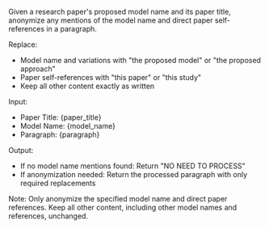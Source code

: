 Given a research paper's proposed model name and its paper title, anonymize any mentions of the model name and direct paper self-references in a paragraph.

Replace:
- Model name and variations with "the proposed model" or "the proposed approach"
- Paper self-references with "this paper" or "this study"
- Keep all other content exactly as written

Input:
- Paper Title: {paper_title}
- Model Name: {model_name}
- Paragraph: {paragraph}

Output:
- If no model name mentions found: Return "NO NEED TO PROCESS"
- If anonymization needed: Return the processed paragraph with only required replacements

Note: Only anonymize the specified model name and direct paper references. Keep all other content, including other model names and references, unchanged.